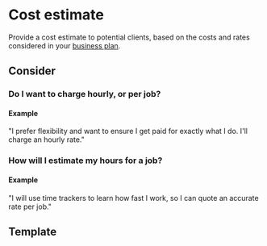 # Cost estimate

Provide a cost estimate to potential clients, based on the costs and rates considered in your [business plan](business-plan.md).

## Consider

### Do I want to charge hourly, or per job?

#### Example
"I prefer flexibility and want to ensure I get paid for exactly what I do. I'll charge an hourly rate."

### How will I estimate my hours for a job?

#### Example
"I will use time trackers to learn how fast I work, so I can quote an accurate rate per job."


## Template